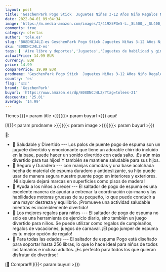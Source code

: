 ```yaml
---
layout: post
title: 'GeschenPark Pogo Stick  Juguetes Niñas 3-12 Años Niño Regalos Navidad Niños Regalos de Cumpleaños para Niños Juguetes para Chicos De 4-12 Años'
date: 2022-04-01 09:04:34
image: 'https://m.media-amazon.com/images/I/419X5P3e5-L._SL500_._SL400_.jpg'
comments: true
category: ofertas
author: 'tole.es'
slug: 'B08DNCJ4LZ-es GeschenPark Pogo Stick Juguetes Niñas 3-12 Años Niño...'
sku: 'B08DNCJ4LZ-es'
tags: [ 'Aire libre y deportes','Juguetes','Juguetes de habilidad y gimnasia','Juguetes y juegos','Pogos saltarines y balones saltadores','geschenpark','navidad', ]
actualPrice: 14.99 EUR
currency: EUR
price: 14.99
comparePrice: 19.99 EUR
prodname: 'GeschenPark Pogo Stick  Juguetes Niñas 3-12 Años Niño Regalos Navidad Niños Regalos de Cumpleaños para Niños Juguetes para Chicos De 4-12 Años'
country: 'es'
flag: '🇪🇸'
brand: 'GeschenPark'
buyurl: 'https://www.amazon.es/dp/B08DNCJ4LZ/?tag=tolees-21'
descuento: '25.01'
average: '14.99'
---
```


Tienes [{{< param title >}}]({{< param buyurl >}}) aqui!

[![{{< param prodname >}}]({{< param image >}})]({{< param buyurl >}})

🔎:

- 🎁 Saludable y Divertido --- Los palos de puente pogo de espuma son un juguete divertido y emocionante que tiene un adorable chirrido incluido en la base, puede hacer un sonido divertido con cada salto. ¡Es aún más divertido para tus hijos! Y también se mantiene saludable para sus hijos.
- 🎁 Seguro y Duradero --- con manijas cómodas y una base acolchada hecha de material de espuma duradero y antideslizante, su hijo puede usar de manera segura nuestro puente pogo en interiores y exteriores. ¡Ni siquiera dejará marcas en superficies como pisos de madera!
- 🎁 Ayuda a los niños a crecer --- El saltador de pogo de espuma es una excelente manera de ayudar a entrenar la coordinación ojo-mano y las habilidades motoras gruesas de su pequeño, lo que puede conducir a una mayor destreza y equilibrio. ¡Promueve una actividad saludable mientras es increíblemente divertido!
- 🎁 Los mejores regalos para niños --- El saltador de pogo de espuma no solo es una herramienta de ejercicio diario, sino también un juego divertido para niños. Se puede utilizar como regalos de cumpleaños, regalos de vacaciones, juegos de carnaval. ¡El pogo jumper de espuma es tu mejor opción de regalo!
- 🎁 Para todas las edades --- El saltador de espuma Pogo está diseñado para soportar hasta 256 libras, lo que lo hace ideal para niños de todos los tamaños e incluso adultos. ¡Es perfecto para todos los que quieran disfrutar de divertirse!

[🛒 Comprar!!!]({{< param buyurl >}})
